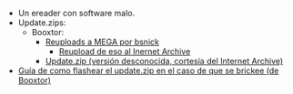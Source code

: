 -   Un ereader con software malo.
-   Update.zips:
    -   Booxtor:
        -   [Reuploads a MEGA por bsnick](https://www.mobileread.com/forums/showpost.php?p=3728867&postcount=907)
            -   [Reupload de eso al Inernet Archive](https://archive.org/details/boox-t68-m96-booxtor-update.zip)
        -   [Update.zip (versión desconocida, cortesía del Internet Archive)](https://web.archive.org/web/20170706225957if_/http://www.ereader-store.de/DATA/T68/update.zip)
-   [Guía de como flashear el update.zip en el caso de que se brickee (de Booxtor)](https://www.mobileread.com/forums/showthread.php?s=36252b33ca897a409c1773ae75c5cbd0&t=242726)
